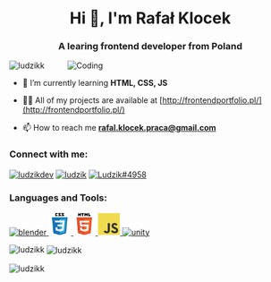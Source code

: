 <h1 align="center">Hi 👋, I'm Rafał Klocek</h1>
<h3 align="center">A learing frontend developer from Poland</h3>
<img align="right" alt="Coding" width="400" src="https://mir-s3-cdn-cf.behance.net/project_modules/max_1200/06f21a161921919.63cd7887d0a70.gif">

<p align="left"> <img src="https://komarev.com/ghpvc/?username=ludzikk&label=Profile%20views&color=0e75b6&style=flat" alt="ludzikk" /> </p>

- 🌱 I’m currently learning **HTML, CSS, JS**

- 👨‍💻 All of my projects are available at [http://frontendportfolio.pl/](http://frontendportfolio.pl/)

- 📫 How to reach me **rafal.klocek.praca@gmail.com**

<h3 align="left">Connect with me:</h3>
<p align="left">
<a href="https://instagram.com/ludzikdev" target="blank"><img align="center" src="https://raw.githubusercontent.com/rahuldkjain/github-profile-readme-generator/master/src/images/icons/Social/instagram.svg" alt="ludzikdev" height="30" width="40" /></a>
<a href="https://www.youtube.com/@hujkikkkTv/featured" target="blank"><img align="center" src="https://raw.githubusercontent.com/rahuldkjain/github-profile-readme-generator/master/src/images/icons/Social/youtube.svg" alt="ludzik" height="30" width="40" /></a>
<a href="https://discord.gg/MMReRK4ez5" target="blank"><img align="center" src="https://raw.githubusercontent.com/rahuldkjain/github-profile-readme-generator/master/src/images/icons/Social/discord.svg" alt="Ludzik#4958" height="30" width="40" /></a>
</p>

<h3 align="left">Languages and Tools:</h3>
<p align="left"> <a href="https://www.blender.org/" target="_blank" rel="noreferrer"> <img src="https://download.blender.org/branding/community/blender_community_badge_white.svg" alt="blender" width="40" height="40"/> </a> <a href="https://www.w3schools.com/css/" target="_blank" rel="noreferrer"> <img src="https://raw.githubusercontent.com/devicons/devicon/master/icons/css3/css3-original-wordmark.svg" alt="css3" width="40" height="40"/> </a> <a href="https://www.w3.org/html/" target="_blank" rel="noreferrer"> <img src="https://raw.githubusercontent.com/devicons/devicon/master/icons/html5/html5-original-wordmark.svg" alt="html5" width="40" height="40"/> </a> <a href="https://developer.mozilla.org/en-US/docs/Web/JavaScript" target="_blank" rel="noreferrer"> <img src="https://raw.githubusercontent.com/devicons/devicon/master/icons/javascript/javascript-original.svg" alt="javascript" width="40" height="40"/> </a> <a href="https://unity.com/" target="_blank" rel="noreferrer"> <img src="https://www.vectorlogo.zone/logos/unity3d/unity3d-icon.svg" alt="unity" width="40" height="40"/> </a> </p>

<p><img align="left" src="https://github-readme-stats.vercel.app/api/top-langs?username=ludzikk&show_icons=true&locale=en&layout=compact" alt="ludzikk" /></p>

<p>&nbsp;<img align="center" src="https://github-readme-stats.vercel.app/api?username=ludzikk&show_icons=true&locale=en" alt="ludzikk" /></p>

<p><img align="center" src="https://github-readme-streak-stats.herokuapp.com/?user=ludzikk&" alt="ludzikk" /></p>
